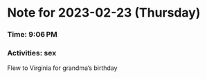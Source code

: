 # Note for 2023-02-23 (Thursday)
### Time: 9:06 PM
### Activities: sex

Flew to Virginia for grandma’s birthday
